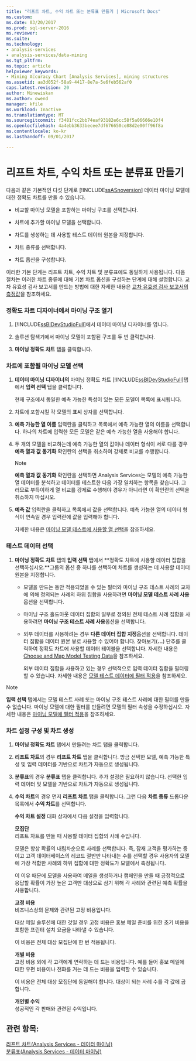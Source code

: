 ```yaml
---
title: "리프트 차트, 수익 차트 또는 분류표 만들기 | Microsoft Docs"
ms.custom: 
ms.date: 03/20/2017
ms.prod: sql-server-2016
ms.reviewer: 
ms.suite: 
ms.technology:
- analysis-services
- analysis-services/data-mining
ms.tgt_pltfrm: 
ms.topic: article
helpviewer_keywords:
- Mining Accuracy Chart [Analysis Services], mining structures
ms.assetid: aa3d052f-58a9-4417-8e7a-5e6feb562af0
caps.latest.revision: 20
author: Minewiskan
ms.author: owend
manager: kfile
ms.workload: Inactive
ms.translationtype: MT
ms.sourcegitcommit: f3481fcc2bb74eaf93182e6cc58f5a06666e10f4
ms.openlocfilehash: 4a4ebb3633becee7df676650ce88d2e00ff96f8a
ms.contentlocale: ko-kr
ms.lasthandoff: 09/01/2017

---
```

# <a name="create-a-lift-chart-profit-chart-or-classification-matrix"></a>리프트 차트, 수익 차트 또는 분류표 만들기
  다음과 같은 기본적인 다섯 단계로 [!INCLUDE[ssASnoversion](../../includes/ssasnoversion-md.md)] 데이터 마이닝 모델에 대한 정확도 차트를 만들 수 있습니다.  
  
-   비교할 마이닝 모델을 포함하는 마이닝 구조를 선택합니다.  
  
-   차트에 추가할 마이닝 모델을 선택합니다.  
  
-   차트를 생성하는 데 사용할 테스트 데이터 원본을 지정합니다.  
  
-   차트 종류를 선택합니다.  
  
-   차트 옵션을 구성합니다.  
  
 이러한 기본 단계는 리프트 차트, 수익 차트 및 분류표에도 동일하게 사용됩니다. 다음 절차는 이러한 차트 종류에 대해 기본 차트 옵션을 구성하는 단계에 대해 설명합니다. 교차 유효성 검사 보고서를 만드는 방법에 대한 자세한 내용은 [교차 유효성 검사 보고서의 측정값](../../analysis-services/data-mining/measures-in-the-cross-validation-report.md)을 참조하세요.  
  
### <a name="open-the-mining-structure-in-the-accuracy-chart-designer"></a>정확도 차트 디자이너에서 마이닝 구조 열기  
  
1.  [!INCLUDE[ssBIDevStudioFull](../../includes/ssbidevstudiofull-md.md)]에서 데이터 마이닝 디자이너를 엽니다.  
  
2.  솔루션 탐색기에서 마이닝 모델이 포함된 구조를 두 번 클릭합니다.  
  
3.  **마이닝 정확도 차트** 탭을 클릭합니다.  
  
### <a name="select-mining-models-for-inclusion-in-the-chart"></a>차트에 포함될 마이닝 모델 선택  
  
1.  **데이터 마이닝 디자이너의** 마이닝 정확도 차트 [!INCLUDE[ssBIDevStudioFull](../../includes/ssbidevstudiofull-md.md)]탭에서 **입력 선택** 탭을 클릭합니다.  
  
     현재 구조에서 동일한 예측 가능한 특성이 있는 모든 모델이 목록에 표시됩니다.  
  
2.  차트에 포함시킬 각 모델의 **표시** 상자를 선택합니다.  
  
3.  **예측 가능한 열 이름** 입력란을 클릭하고 목록에서 예측 가능한 열의 이름을 선택합니다. 하나의 차트에 입력한 모든 모델은 같은 예측 가능한 열을 사용해야 합니다.  
  
4.  두 개의 모델을 비교하는데 예측 가능한 열의 값이나 데이터 형식이 서로 다를 경우 **예측 열과 값 동기화** 확인란의 선택을 취소하여 강제로 비교를 수행합니다.  
  
    > [!NOTE]  
    >  **예측 열과 값 동기화** 확인란을 선택하면 Analysis Services는 모델의 예측 가능한 열 데이터를 분석하고 데이터를 테스트한 다음 가장 일치하는 항목을 찾습니다. 그러므로 부득이하게 열 비교를 강제로 수행해야 경우가 아니라면 이 확인란의 선택을 취소하지 마십시오.  
  
5.  **예측 값** 입력란을 클릭하고 목록에서 값을 선택합니다. 예측 가능한 열의 데이터 형식이 연속일 경우 입력란에 값을 입력해야 합니다.  
  
     자세한 내용은 [마이닝 모델 테스트에 사용할 열 선택](../../analysis-services/data-mining/choose-the-column-to-use-for-testing-a-mining-model.md)을 참조하세요.  
  
### <a name="select-testing-data"></a>테스트 데이터 선택  
  
1.  **마이닝 정확도 차트** 탭의 **입력 선택** 탭에서 **정확도 차트에 사용할 데이터 집합을 선택하십시오.**그룹의 옵션 중 하나를 선택하여 차트를 생성하는 데 사용할 데이터 원본을 지정합니다.  
  
    -   모델을 만드는 동안 적용되었을 수 있는 필터와 마이닝 구조 테스트 사례의 교차에 의해 정의되는 사례의 하위 집합을 사용하려면 **마이닝 모델 테스트 사례 사용**옵션을 선택합니다.  
  
    -   마이닝 구조 홀드아웃 데이터 집합의 일부로 정의된 전체 테스트 사례 집합을 사용하려면 **마이닝 구조 테스트 사례 사용**옵션을 선택합니다.  
  
    -   외부 데이터를 사용하려는 경우 **다른 데이터 집합 지정**옵션을 선택합니다.  데이터 집합을 데이터 원본 뷰로 사용할 수 있어야 합니다.   찾아보기(**…**) 단추를 클릭하여 정확도 차트에 사용할 데이터 테이블을 선택합니다. 자세한 내용은 [Choose and Map Model Testing Data](../../analysis-services/data-mining/choose-and-map-model-testing-data.md)을 참조하세요.  
  
         외부 데이터 집합을 사용하고 있는 경우 선택적으로 입력 데이터 집합을 필터링할 수 있습니다. 자세한 내용은 [모델 테스트 데이터에 필터 적용](../../analysis-services/data-mining/apply-filters-to-model-testing-data.md)을 참조하세요.  
  
> [!NOTE]  
>  **입력 선택** 탭에서는 모델 테스트 사례 또는 마이닝 구조 테스트 사례에 대한 필터를 만들 수 없습니다. 마이닝 모델에 대한 필터를 만들려면 모델의 필터 속성을 수정하십시오. 자세한 내용은 [마이닝 모델에 필터 적용](../../analysis-services/data-mining/apply-a-filter-to-a-mining-model.md)을 참조하세요.  
  
### <a name="configure-chart-settings-and-generate-the-chart"></a>차트 설정 구성 및 차트 생성  
  
1.  **마이닝 정확도 차트** 탭에서 만들려는 차트 탭을 클릭합니다.  
  
2.  **리프트 차트**의 경우 **리프트 차트** 탭을 클릭합니다. 방금 선택한 모델, 예측 가능한 특성 및 입력 데이터를 기반으로 차트가 자동으로 생성됩니다.  
  
3.  **분류표**의 경우 **분류표** 탭을 클릭합니다. 추가 설정은 필요하지 않습니다. 선택한 입력 데이터 및 모델을 기반으로 차트가 자동으로 생성됩니다.  
  
4.  **수익 차트**의 경우 먼저 **리프트 차트** 탭을 클릭합니다. 그런 다음 **차트 종류** 드롭다운 목록에서 **수익 차트**를 선택합니다.  
  
     **수익 차트 설정** 대화 상자에서 다음 설정을 입력합니다.  
  
     **모집단**  
     리프트 차트를 만들 때 사용할 데이터 집합의 사례 수입니다.  
  
     모델은 항상 확률의 내림차순으로 사례를 선택합니다. 즉, 잠재 고객을 평가하는 중이고 고객 데이터베이스의 레코드 절반만 나타내는 수를 선택할 경우 사용자의 모델에 가장 적합한 사례의 하위 집합에 대한 정확도가 모델에서 측정됩니다.  
  
     이 이유 때문에 모델을 사용하여 메일을 생성하거나 캠페인을 만들 때 긍정적으로 응답할 확률이 가장 높은 고객만 대상으로 삼기 위해 각 사례와 관련된 예측 확률을 사용합니다.  
  
     **고정 비용**  
     비즈니스상의 문제와 관련된 고정 비용입니다.  
  
     대상 메일 솔루션에 대한 것일 경우 고정 비용은 홍보 메일 준비를 위한 초기 비용을 포함한 프린터 설치 요금을 나타낼 수 있습니다.  
  
     이 비용은 전체 대상 모집단에 한 번 적용됩니다.  
  
     **개별 비용**  
     고정 비용 외에 각 고객에게 연락하는 데 드는 비용입니다. 예를 들어 홍보 메일에 대한 우편 비용이나 전화를 거는 데 드는 비용을 입력할 수 있습니다.  
  
     이 비용은 전체 대상 모집단에 동일해야 합니다. 대상이 되는 사례 수를 각 값에 곱합니다.  
  
     **개인별 수익**  
     성공적인 각 판매와 관련된 수익입니다.  
  
## <a name="see-also"></a>관련 항목:  
 [리프트 차트&#40;Analysis Services - 데이터 마이닝&#41;](../../analysis-services/data-mining/lift-chart-analysis-services-data-mining.md)   
 [분류표&#40;Analysis Services - 데이터 마이닝&#41;](../../analysis-services/data-mining/classification-matrix-analysis-services-data-mining.md)  
  
  

